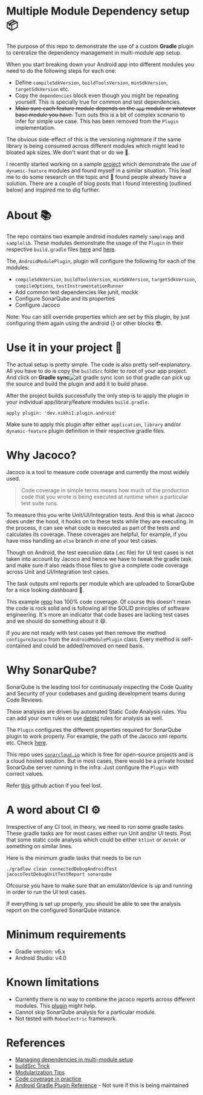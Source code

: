 # Multiple Module Dependency setup :package:

The purpose of this repo to demonstrate the use of a custom **Gradle** plugin to centralize the dependency management in multi-module app setup.

When you start breaking down your Android app into different modules you need to do the following steps for each one:

* Define `compileSdkVersion`, `buildToolsVersion`, `minSdkVersion`, `targetSdkVersion` etc.
* Copy the `dependencies` block even though you might be repeating yourself. This is specially true for common and test dependencies.
* ~~Make sure each feature module depends on the `app` module or whatever base module you have.~~ Turn outs this is a bit of complex scenario to infer for simple use case. This has been removed from the `Plugin` implementation.

The obvious side-effect of this is the versioning nightmare if the same library is being consumed across different modules which might lead to bloated apk sizes.
We don't want that or do we :thinking:.

I recently started working on a sample [project](https://github.com/nikhil-thakkar/eventbrite-clone) which demonstrate the use of `dynamic-feature` modules and found myself in a similar situation.
This lead me to do some research on the topic and :money_mouth_face: found people already have a solution.
There are a couple of blog posts that I found interesting (outlined below) and inspired me to dig further.

# About :books:
The repo contains two example android modules namely `sampleapp` and `samplelib`. These modules demonstrate the usage of the `Plugin` in their respective `build.gradle` files [here](https://github.com/nikhil-thakkar/multi-module-dependency-setup/blob/927ab581e25f7e30d524bd72a78104612dfe18c9/sampleapp/build.gradle.kts#L1-L4) and [here](https://github.com/nikhil-thakkar/multi-module-dependency-setup/blob/927ab581e25f7e30d524bd72a78104612dfe18c9/samplelib/build.gradle.kts#L1-L4).

The, `AndroidModulePlugin`, plugin will configure the following for each of the modules:
* `compileSdkVersion`, `buildToolsVersion`, `minSdkVersion`, `targetSdkVersion`, `compileOptions`, `testInstrumentationRunner`
* Add common test dependencies like junit, mockk
* Configure SonarQube and its properties
* Configure Jacoco

Note: You can still override properties which are set by this plugin, by just configuring them again using the android {} or other blocks :sunglasses:.


# Use it in your project :cookie:
The actual setup is pretty simple. The code is also pretty self-explanatory. All you have to do is copy the `buildSrc` folder to root of your app project.
And click on **Gradle sync**![alt gradle sync icon](https://developer.android.com/studio/images/buttons/toolbar-sync-gradle.png) so that gradle can pick up the source and build the plugin and add it to build phase.

After the project builds successfully the only step is to apply the plugin in your individual app/library/feature modules `build.gradle`.
```
apply plugin: 'dev.nikhi1.plugin.android'
```
Make sure to apply this plugin after either `application`, `library` and/or `dynamic-feature` plugin definition in their respective gradle files.

# Why Jacoco?
Jacoco is a tool to measure code coverage and currently the most widely used.

> Code coverage in simple terms means how much of the production code that you wrote is being executed at runtime when a particular test suite runs.

To measure this you write Unit/UI/Integration tests. And this is what Jacoco does under the hood, it hooks on to these tests while they are executing. In the process, it can see what code is executed as part of the tests and calculates its coverage.
These coverages are helpful, for example, if you have miss handling an `else` branch in one of your test cases.

Though on Android, the test execution data (.ec file) for UI test cases is not taken into account by Jacoco and hence we have to tweak the gradle task and make sure if also reads those files to give a complete code coverage across Unit and UI/Integration test cases.

The task outputs xml reports per module which are uploaded to SonarQube for a nice looking dashboard :tada:. 

This example [repo](https://sonarcloud.io/dashboard?id=nikhil-thakkar_multi-module-dependency-setup) has 100% code coverage. Of course this doesn't mean the code is rock solid and is following all the SOLID principles of software engineering. It's more an indicator that code bases are lacking test cases and we should do something about it :smile:.

If you are not ready with test cases yet then remove the method `configureJacoco` from the `AndroidModulePlugin` class. Every method is self-contained and could be added/removed on need basis.

# Why SonarQube?
SonarQube is the leading tool for continuously inspecting the Code Quality and Security of your codebases and guiding development teams during Code Reviews.

These analyses are driven by automated Static Code Analysis rules. You can add your own rules or use [detekt](https://detekt.github.io/detekt/) rules for analysis as well.

The `Plugin` configures the different properties required for SonarQube plugin to work properly. For example, the path of the Jacoco xml reports etc. Check [here](https://github.com/nikhil-thakkar/multi-module-dependency-setup/blob/927ab581e25f7e30d524bd72a78104612dfe18c9/buildSrc/src/main/kotlin/AndroidModulePlugin.kt#L120-L145).

This repo uses [`sonarcloud.io`](https://sonarcloud.io) which is free for open-source projects and is a cloud hosted solution. But in most cases, there would be a private hosted SonarQube server running in the infra. Just configure the `Plugin` with correct values.

Refer [this](https://github.com/nikhil-thakkar/eventbrite-clone/blob/master/.github/workflows/pull_request.yml) github action if you feel lost.

# A word about CI :gear:
Irrespective of any CI tool, in theory, we need to run some gradle tasks. These gradle tasks are for most cases either run Unit and/or UI tests. Post that some static code analysis which could be either `ktlint` or `detekt` or something on similar lines.

Here is the minimum gradle tasks that needs to be run
```
./gradlew clean connectedDebugAndroidTest jacocoTestDebugUnitTestReport sonarqube
```
Ofcourse you have to make sure that an emulator/device is up and running in order to run the UI test cases.

If everything is set up properly, you should be able to see the analysis report on the configured SonarQube instance.

# Minimum requirements
* Gradle version: v6.x
* Android Studio: v4.0

# Known limitations
* Currently there is no way to combine the jacoco reports across different modules. This [plugin](https://github.com/vanniktech/gradle-android-junit-jacoco-plugin) might help.
* Cannot skip SonarQube analysis for a particular module.
* Not tested with `Roboelectric` framework.

# References
* [Managing dependencies in multi-module setup](https://medium.com/wantedly-engineering/managing-android-multi-module-project-with-gradle-plugin-and-kotlin-4fcc126e7e49)
* [buildSrc Trick](https://quickbirdstudios.com/blog/gradle-kotlin-buildsrc-plugin-android/)
* [Modularization Tips](https://jeroenmols.com/blog/2019/06/12/modularizationtips/)
* [Code coverage in practice](https://www.rallyhealth.com/coding/code-coverage-for-android-testing)
* [Android Gradle Plugin Reference](https://google.github.io/android-gradle-dsl/current/index.html) - Not sure if this is being maintained
